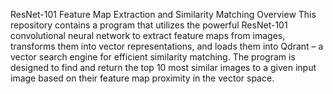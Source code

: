 ResNet-101 Feature Map Extraction and Similarity Matching
Overview
This repository contains a program that utilizes the powerful ResNet-101 convolutional neural network to extract feature maps from images, transforms them into vector representations, and loads them into Qdrant – a vector search engine for efficient similarity matching. The program is designed to find and return the top 10 most similar images to a given input image based on their feature map proximity in the vector space.
